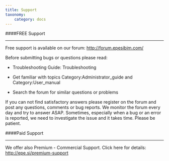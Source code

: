 ```yaml
---
title: Support
taxonomy:
    category: docs
---
```


####FREE Support
___

Free support is available on our forum: <http://forum.epesibim.com/>

Before submitting bugs or questions please read:

   * Troubleshooting Guide: Troubleshooting
   
   * Get familiar with topics Category:Administrator_guide and Category:User_manual
   
   * Search the forum for similar questions or problems

If you can not find satisfactory answers please register on the forum and post any questions, comments or bug reports. We monitor the forum every day and try to answer ASAP. Sometimes, especially when a bug or an error is reported, we need to investigate the issue and it takes time. Please be patient.

####Paid Support
___

We offer also Premium - Commercial Support. Click here for details: <http://epe.si/premium-support>


